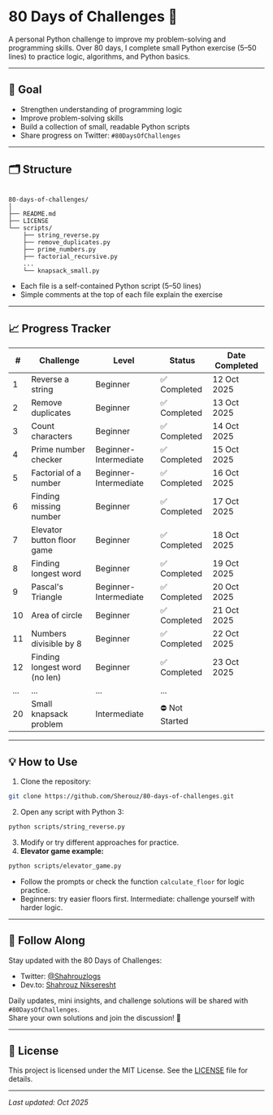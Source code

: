 # 80 Days of Challenges 🐍

A personal Python challenge to improve my problem-solving and programming skills.
Over 80 days, I complete small Python exercise (5–50 lines) to practice logic, algorithms, and Python basics.

---

## 📌 Goal

- Strengthen understanding of programming logic
- Improve problem-solving skills
- Build a collection of small, readable Python scripts
- Share progress on Twitter: `#80DaysOfChallenges`

---

## 🗂️ Structure

```

80-days-of-challenges/
│
├── README.md
├── LICENSE
└── scripts/
    ├── string_reverse.py
    ├── remove_duplicates.py
    ├── prime_numbers.py
    ├── factorial_recursive.py
    ...
    └── knapsack_small.py

```

- Each file is a self-contained Python script (5–50 lines)
- Simple comments at the top of each file explain the exercise

---

## 📈 Progress Tracker

| #    | Challenge                     | Level                 | Status         | Date Completed |
| ---- | ------------------------------| --------------------- | -------------- | -------------- |
| 1    | Reverse a string              | Beginner              | ✅ Completed   | 12 Oct 2025    |
| 2    | Remove duplicates             | Beginner              | ✅ Completed   | 13 Oct 2025    |
| 3    | Count characters              | Beginner              | ✅ Completed   | 14 Oct 2025    |
| 4    | Prime number checker          | Beginner-Intermediate | ✅ Completed   | 15 Oct 2025    |
| 5    | Factorial of a number         | Beginner-Intermediate | ✅ Completed   | 16 Oct 2025    |
| 6    | Finding missing number        | Beginner              | ✅ Completed   | 17 Oct 2025    |
| 7    | Elevator button floor game    | Beginner              | ✅ Completed   | 18 Oct 2025    |
| 8    | Finding longest word          | Beginner              | ✅ Completed   | 19 Oct 2025    |
| 9    | Pascal's Triangle             | Beginner-Intermediate | ✅ Completed   | 20 Oct 2025    |
| 10   | Area of circle                | Beginner              | ✅ Completed   | 21 Oct 2025    |
| 11   | Numbers divisible by 8        | Beginner              | ✅ Completed   | 22 Oct 2025    |
| 12   | Finding longest word (no len) | Beginner              | ✅ Completed   | 23 Oct 2025    |
| ...  | ...                           | ...                   | ...             |                |
| 20   | Small knapsack problem        | Intermediate          | ⛔ Not Started |                |

---

## 💡 How to Use

1. Clone the repository:

```bash
git clone https://github.com/Sherouz/80-days-of-challenges.git
```

2. Open any script with Python 3:

```bash
python scripts/string_reverse.py
```

3. Modify or try different approaches for practice.
4. **Elevator game example:**

```bash
python scripts/elevator_game.py
```

* Follow the prompts or check the function `calculate_floor` for logic practice.
* Beginners: try easier floors first. Intermediate: challenge yourself with harder logic.
---

## 🔗 Follow Along

Stay updated with the 80 Days of Challenges:

- Twitter: [@Shahrouzlogs](https://x.com/Shahrouzlogs/)
- Dev.to: [Shahrouz Nikseresht](https://dev.to/shahrouzlogs/)

Daily updates, mini insights, and challenge solutions will be shared with `#80DaysOfChallenges`.  
Share your own solutions and join the discussion! 🚀

---

## 📝 License

This project is licensed under the MIT License. See the [LICENSE](LICENSE) file for details.

---

*Last updated: Oct 2025*
